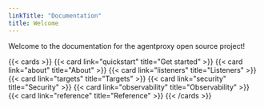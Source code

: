 ```yaml
---
linkTitle: "Documentation"
title: Welcome
---
```


Welcome to the documentation for the agentproxy open source project! 

{{< cards >}}
  {{< card link="quickstart" title="Get started" >}}
  {{< card link="about" title="About" >}}
  {{< card link="listeners" title="Listeners" >}}
  {{< card link="targets" title="Targets" >}}
  {{< card link="security" title="Security" >}}
  {{< card link="observability" title="Observability" >}}
  {{< card link="reference" title="Reference" >}}
{{< /cards >}}